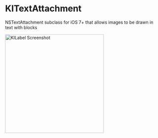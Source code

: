 # KITextAttachment
NSTextAttachment subclass for iOS 7+ that allows images to be drawn in text with blocks

<img width=320 src="https://raw.github.com/Krelborn/KITextAttachment/master/Screenshot.png" alt="KILabel Screenshot">
